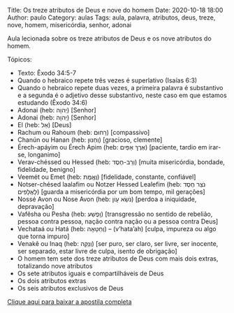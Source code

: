 Title: Os treze atributos de Deus e nove do homem
Date: 2020-10-18 18:00
Author: paulo
Category: aulas
Tags: aula, palavra, atributos, deus, treze, nove, homem, misericórdia, senhor, adonai

Aula lecionada sobre os treze atributos de Deus e os nove atributos do homem.

Tópicos:

- Texto: Êxodo 34:5-7
- Quando o hebraico repete três vezes é superlativo (Isaías 6:3)
- Quando o hebraico repete duas vezes, a primeira palavra é substantivo e a segunda é o adjetivo desse substantivo, neste caso em que estamos estudando (Êxodo 34:6)
- Adonai (heb: יְהוָה) [Senhor]
- Adonai (heb: יְהוָה) [Senhor]
- El (heb: אֵל) [Deus]
- Rachum ou Rahoum (heb: רַחוּם) [compassivo]
- Chanún ou Hanan (heb: וְחַנּוּן) [gracioso, clemente]
- Érech-apáyim ou Érech Apim (heb: אֶרֶךְ אַפַּיִם) [paciente, tardio em irar-se, longanimo]
- Verav-chéssed ou Hessed (heb: וְרַב-חֶסֶד) [muita misericórdia, bondade, fidelidade, benigno]
- Veemét ou Emet (heb: וֶאֱמֶת) [fidelidade, constante, confiável]
- Notser-chésed laalafim ou Notzer Hessed Lealefim (heb: נֹצֵר חֶסֶד לָאֲלָפִים) [guarda a misericórdia por um bom tempo, mil gerações]
- Nossé Avon ou Nose Avon (heb: נֹשֵׂא עָוֹן) [perdoa a iniquidade, depravação]
- Vafêsha ou Pesha (heb: וָפֶשַׁע) [transgressão no sentido de rebelião, pessoa contra pessoa, nação contra nação ou a pessoa contra Deus]
- Vechataá ou Hatá (heb: וְחַטָּאָה) – (v’hata’ah) [culpa, impureza ou algo que torna impuro]
- Venakê ou Inaq (heb: וְנַקֵּה) [ser puro, ser claro, ser livre, ser inocente, ser separado, estar livre de culpa, isento de obrigação]
- O homem tem sete dos treze atributos de Deus com mais dois extras, totalizando nove atributos
- Os sete atributos iguais e compartilháveis de Deus
- Os dois atributos extras
- Os seis atributos exclusivos de Deus


[Clique aqui para baixar a apostila completa](https://www.dropbox.com/s/3rcqp7dhvpvlc60/Aula%20EBD%20-%20Os%20treze%20atributos%20de%20Deus%20e%20nove%20do%20homem%20-%2018_10_2020.pdf?dl=1)